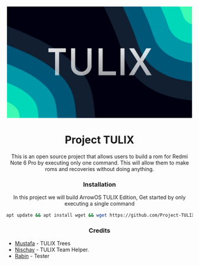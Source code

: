 <p align="center">
  <img width="500" src="TULIX.png" alt="TULIX">
</p>

<h1 align="center">Project TULIX</h1>

<p align="center">This is an open source project that allows users to build a rom for Redmi Note 6 Pro by executing only one command. This will allow them to make roms and recoveries without doing anything.</p>

<h3 align="center">Installation</h3>

<p align="center">In this project we will build ArrowOS TULIX Edition, Get started by only executing a single command</p>

```bash
apt update && apt install wget && wget https://github.com/Project-TULIX/ArrowOS/Arrow.sh && bash InstallTools.sh
```

<h3 align="center">Credits</h3>

- <a href="https://github.com/Muti605">Mustafa</a> - TULIX Trees
- <a href="https://github.com/IceBreaker2451">Nischay</a> - TULIX Team Helper.
- <a href="https://github.com/rabin-tech">Rabin</a> - Tester

